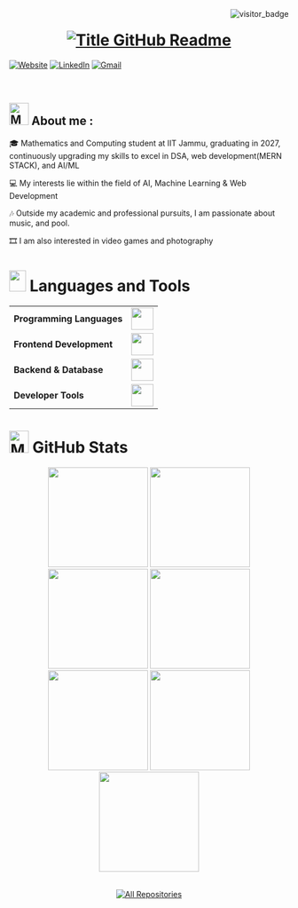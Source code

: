 <img align="right" src="https://api.visitorbadge.io/api/visitors?path=https%3A%2F%2Fgithub.com%2Fkunalsharma-iitjmu&countColor=%23263759&style=default" alt="visitor_badge">

<h1 style="text-align: center;">
  <a href="https://git.io/typing-svg" target="_blank">
    <img src="https://readme-typing-svg.herokuapp.com?font=Inter&weight=800&size=35&duration=3000&pause=500&multiline=true&width=650&height=140&lines=%24+whoami;Kunal+Sharma" alt="Title GitHub Readme" />
  </a>
</h1>

[![Website](https://img.shields.io/badge/Website-kunalsharma.com-informational?style=flat-square&color=00ADB5&logo=about.me&logoColor=white)](https://kunalsharma.tech/)
[![LinkedIn](https://img.shields.io/badge/LinkedIn-KunalSharma-informational?style=flat-square&logo=linkedin&logoColor=white)](https://www.linkedin.com/in/ks-iitjmu/)
[![Gmail](https://img.shields.io/badge/Gmail-KunalSharma-informational?style=flat-square&color=EA4335&logo=gmail&logoColor=white)](mailto:2023uma0221@iitjammu.ac.in?subject=Hey!)

<br>

<h2 ><img src="https://raw.githubusercontent.com/Tarikul-Islam-Anik/Animated-Fluent-Emojis/master/Emojis/People%20with%20professions/Man%20Technologist%20Medium%20Skin%20Tone.png" alt="Man Technologist Medium Skin Tone" width="35" height="40" /> About me : </h2>

🎓 Mathematics and Computing student at IIT Jammu, graduating in 2027, continuously upgrading my skills to excel in DSA, web development(MERN STACK), and AI/ML

💻 My interests lie within the field of AI, Machine Learning & Web Development

🎶 Outside my academic and professional pursuits, I am passionate about music, and pool.

🎞️ I am also interested in video games and photography

<h1><img src="https://media2.giphy.com/media/QssGEmpkyEOhBCb7e1/giphy.gif?cid=ecf05e47a0n3gi1bfqntqmob8g9aid1oyj2wr3ds3mg700bl&rid=giphy.gif" width="30px" height="38"> Languages and Tools</h1>


<table align="center">
<tr>
  <td><strong>Programming Languages</strong></td>
  <td><img height=40 src="https://skillicons.dev/icons?i=cpp,python,ts&theme=dark"></td>
</tr>

<tr>
  <td><strong>Frontend Development</strong></td>
  <td><img height=40 src="https://skillicons.dev/icons?i=html,css,js,react,bootstrap,tailwind&theme=dark"></td>
</tr>

<tr>
  <td><strong>Backend & Database</strong></td>
  <td><img height=40 src="https://skillicons.dev/icons?i=nodejs,expressjs,mongodb&theme=dark"></td>
</tr>

<tr>
  <td><strong>Developer Tools</strong></td>
  <td><img height=40 src="https://skillicons.dev/icons?i=github,vscode,pycharm,git,codepen&theme=dark"></td>
</tr>
</table>

<h1 align="left"><img src="https://raw.githubusercontent.com/Tarikul-Islam-Anik/Animated-Fluent-Emojis/master/Emojis/People%20with%20professions/Man%20Detective%20Medium%20Skin%20Tone.png" alt="Man Detective Medium Skin Tone" width="35" height="40" /> GitHub Stats </h1>

<div align="center">
  <img height="180em" src="https://github-profile-summary-cards.vercel.app/api/cards/profile-details?username=ks-iitjmu&theme=github_dark" />
  <img height="180em" src="https://github-profile-summary-cards.vercel.app/api/cards/repos-per-language?username=ks-iitjmu&theme=github_dark"  />
  <img height="180em" src="https://github-profile-summary-cards.vercel.app/api/cards/most-commit-language?username=ks-iitjmu&theme=github_dark"  />
  <img height="180em" src="https://github-profile-summary-cards.vercel.app/api/cards/stats?username=ks-iitjmu&theme=github_dark"/>
  <img height="180em" src="https://github-profile-summary-cards.vercel.app/api/cards/productive-time?username=ks-iitjmu&theme=github_dark" />
  <img height="180em" src="https://github-readme-stats.vercel.app/api?username=ks-iitjmu&show_icons=true&theme=radical" />
  <img height="180em" src="https://github-readme-stats.vercel.app/api/top-langs/?username=ks-iitjmu&layout=compact&theme=radical"/>
</div>

<p align="center" style="margin:2rem;">
  <a href="https://github.com/ks-iitjmu?tab=repositories">
    <img alt="All Repositories" title="All Repositories" src="https://custom-icon-badges.demolab.com/badge/-Click%20Here%20For%20All%20My%20Repos-1F222E?style=for-the-badge&logoColor=white&logo=repo"/>
  </a>
</p>
